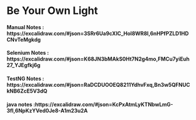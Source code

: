 <h1>Be Your Own Light</h1>

<h4>Manual Notes : https://excalidraw.com/#json=3SRr6Ua9cXIC_Hol8WR8I,6nHPfPZLD1HDCNvTeMgkdg</h4>
<h4>Selenium Notes : https://excalidraw.com/#json=K68JN3bMAkS0Ht7N2g4mo,FMCu7yiEuh27_YJEgfkj6g</h4>
<h4>TestNG Notes : https://excalidraw.com/#json=RaDCDUOOEQ8211YdhvFxq,Bn3w5QFNUCkNB6ZcE5V3dQ</h4>
<h4> java notes :https://excalidraw.com/#json=KcPxAtmLyKTNbwLmG-3fI,6NpKzYVed0Je8-A1m23u2A</h4>
